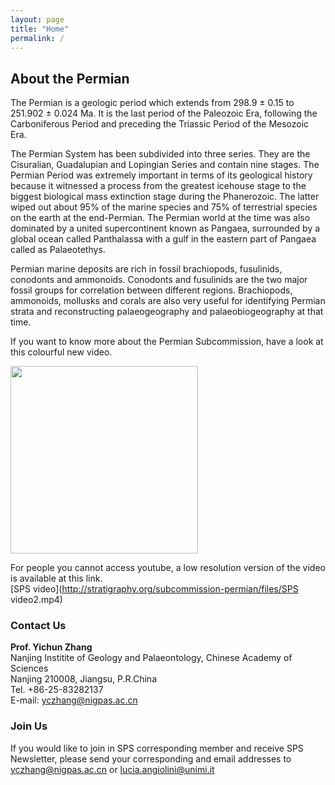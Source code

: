 ```yaml
---
layout: page
title: "Home"
permalink: /
---
```

## About the Permian
The Permian is a geologic period which extends from 298.9 ± 0.15 to 251.902 ± 0.024 Ma. It is the last period of the Paleozoic Era, following the Carboniferous Period and preceding the Triassic Period of the Mesozoic Era. 

The Permian System has been subdivided into three series. They are the Cisuralian, Guadalupian and Lopingian Series and contain nine stages. The Permian Period was extremely important in terms of its geological history because it witnessed a process from the greatest icehouse stage to the biggest biological mass extinction stage during the Phanerozoic. The latter wiped out about 95% of the marine species and 75% of terrestrial species on the earth at the end-Permian. The Permian world at the time was also dominated by a united supercontinent known as Pangaea, surrounded by a global ocean called Panthalassa with a gulf in the eastern part of Pangaea called as Palaeotethys.

Permian marine deposits are rich in fossil brachiopods, fusulinids, conodonts and ammonoids. Conodonts and fusulinids are the two major fossil groups for correlation between different regions. Brachiopods, ammonoids, mollusks and corals are also very useful for identifying Permian strata and reconstructing palaeogeography and palaeobiogeography at that time.

If you want to know more about the Permian Subcommission, have a look at this colourful new video.

[<img src="https://stratigraphy.org/subcommission-permian/images/Video.JPG" alt="" style="width:300px" />](https://youtu.be/s2f1647pCpI)  

For people you cannot access youtube, a low resolution version of the video is available at this link.  
[SPS video](http://stratigraphy.org/subcommission-permian/files/SPS video2.mp4)

### Contact Us
**Prof. Yichun Zhang**  
Nanjing Institite of Geology and Palaeontology, Chinese Academy of Sciences  
Nanjing 210008, Jiangsu, P.R.China  
Tel. +86-25-83282137  
E-mail: <yczhang@nigpas.ac.cn>  

### Join Us
If you would like to join in SPS corresponding member and receive SPS Newsletter, please send your corresponding  and email addresses to <yczhang@nigpas.ac.cn> or <lucia.angiolini@unimi.it> 


